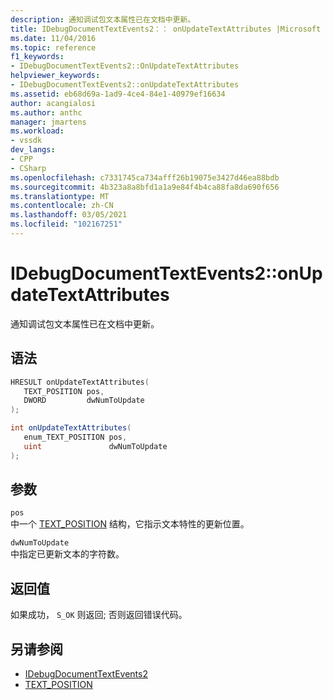 ```yaml
---
description: 通知调试包文本属性已在文档中更新。
title: IDebugDocumentTextEvents2：： onUpdateTextAttributes |Microsoft Docs
ms.date: 11/04/2016
ms.topic: reference
f1_keywords:
- IDebugDocumentTextEvents2::OnUpdateTextAttributes
helpviewer_keywords:
- IDebugDocumentTextEvents2::onUpdateTextAttributes
ms.assetid: eb68d69a-1ad9-4ce4-84e1-40979ef16634
author: acangialosi
ms.author: anthc
manager: jmartens
ms.workload:
- vssdk
dev_langs:
- CPP
- CSharp
ms.openlocfilehash: c7331745ca734afff26b19075e3427d46ea88bdb
ms.sourcegitcommit: 4b323a8a8bfd1a1a9e84f4b4ca88fa8da690f656
ms.translationtype: MT
ms.contentlocale: zh-CN
ms.lasthandoff: 03/05/2021
ms.locfileid: "102167251"
---
```

# <a name="idebugdocumenttextevents2onupdatetextattributes"></a>IDebugDocumentTextEvents2::onUpdateTextAttributes
通知调试包文本属性已在文档中更新。

## <a name="syntax"></a>语法

```cpp
HRESULT onUpdateTextAttributes( 
   TEXT_POSITION pos,
   DWORD         dwNumToUpdate
);
```

```csharp
int onUpdateTextAttributes( 
   enum_TEXT_POSITION pos,
   uint               dwNumToUpdate
);
```

## <a name="parameters"></a>参数
`pos`\
中一个 [TEXT_POSITION](../../../extensibility/debugger/reference/text-position.md) 结构，它指示文本特性的更新位置。

`dwNumToUpdate`\
中指定已更新文本的字符数。

## <a name="return-value"></a>返回值
 如果成功， `S_OK` 则返回; 否则返回错误代码。

## <a name="see-also"></a>另请参阅
- [IDebugDocumentTextEvents2](../../../extensibility/debugger/reference/idebugdocumenttextevents2.md)
- [TEXT_POSITION](../../../extensibility/debugger/reference/text-position.md)
